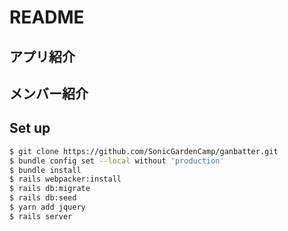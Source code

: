 # README

## アプリ紹介

## メンバー紹介

## Set up
```zsh
$ git clone https://github.com/SonicGardenCamp/ganbatter.git
$ bundle config set --local without 'production'
$ bundle install
$ rails webpacker:install
$ rails db:migrate
$ rails db:seed
$ yarn add jquery
$ rails server
```
